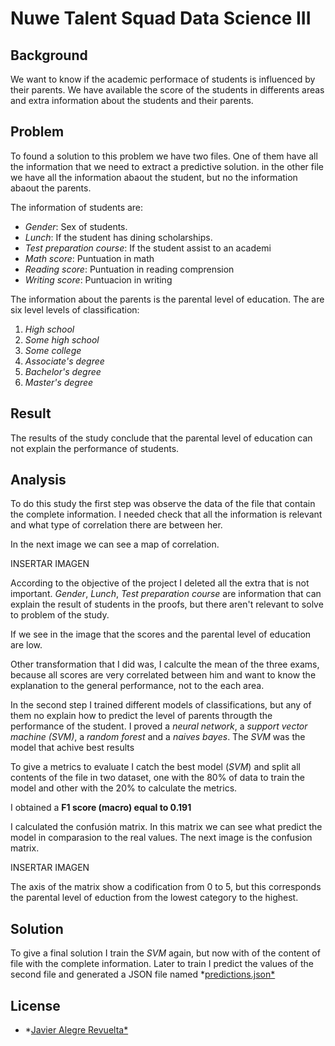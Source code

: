 # Nuwe Talent Squad Data Science III
## Background
We want to know if the academic performace of students is influenced by their parents. We have available the score of the students in differents areas and extra information about the students and their parents.

## Problem
To  found a solution to this problem we have two files. One of them have all the information that we need to extract a predictive solution. in the other file we have all the information abaout the student, but no the information abaout the parents.

The information of students are:
- *Gender*: Sex of students.
- *Lunch*: If the student has dining scholarships.
- *Test preparation course*: If the student assist to an academi
- *Math score*: Puntuation in math
- *Reading score*: Puntuation in reading comprension
- *Writing score*: Puntuacion in writing

The information about the parents is the parental level of education. The are six level levels of classification:
1. *High school*
2. *Some high school*
3. *Some college*
4. *Associate's degree*
5. *Bachelor's degree*
6. *Master's degree*

## Result
The results of the study conclude that the parental level of education can not explain the performance of students.

## Analysis
To do this study the first step was observe the data of the file that contain the complete information. I needed check that all the information is relevant and what type of correlation there are between her.

In the next image we can see a map of correlation.

INSERTAR IMAGEN

According to the objective of the project I deleted all the extra that is not important.
*Gender*, *Lunch*, *Test preparation course* are information that can explain the result of students in the proofs, but there aren't relevant to solve to problem of the study.

If we see in the image that the scores and the parental level of education are low.

Other transformation that I did was, I calculte the mean of the three exams, because all scores are very correlated between him and want to know the explanation to the general performance, not to the each area.

In the second step I trained different models of classifications, but any of them no explain how to predict the level of parents througth the performance of the student.
I proved a *neural network*, a *support vector machine (SVM)*, a *random forest* and a *naives bayes*. The *SVM* was the model that achive best results

To give a metrics to evaluate I catch the best model (*SVM*) and split all contents of the file in two dataset, one with the 80% of data to train the model and other with the 20% to calculate the metrics.

I obtained a **F1 score (macro) equal to 0.191**

I calculated the confusión matrix. In this matrix we can see what predict the model in comparasion to the real values.
The next image is the confusion matrix.

INSERTAR IMAGEN

The axis of the matrix show a codification from 0 to 5, but this corresponds the parental level of eduction from the lowest category to the highest.

## Solution
To give a final solution I train the *SVM* again, but now with of the content of file with the complete information. Later to train I predict the values of the second file and generated a JSON file named *[predictions.json*](https://github.com/Javier-21/Nuwe-Talent-Squad-Data-Science-III/blob/master/src/predictions.json)

## License
- *[Javier Alegre Revuelta*](https://github.com/Javier-21)
